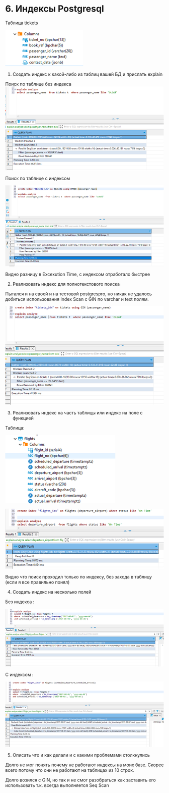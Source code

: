 # 6. Индексы Postgresql


Таблица tickets

![](schema.jpg)

1. Создать индекс к какой-либо из таблиц вашей БД и прислать explain

Поиск по таблице без индекса
![](without_ind.jpg)

Поиск по таблице с индексом

![](btree.jpg)

Видно разницу в Excexution Time, с индексом отработало быстрее

2. Реализовать индекс для полнотекстового поиска

Пытался и на своей и на тестовой postgrespro, но никак не удалось добиться использования Index Scan с GIN по varchar и text полям.

![](gin.jpg)



3. Реализовать индекс на часть таблицы или индекс
на поле с функцией

Таблица:

![](flights.jpg)


![](where_inx.jpg)

Видно что поиск проходил только по индексу, без захода в таблицу (если я все правильно понял)

4. Создать индекс на несколько полей

Без индекса :

![](without_double_column.jpg)

С индексом : 

![](double_column.jpg)

5. Описать что и как делали и с какими проблемами
столкнулись

Долго не мог понять почему не работают индексы на моих базе. Скорее всего потому что они не работают на таблицах из 10 строк.

Долго возился с GIN, но так и не смог разобраться как заставить его использовать т.к. всегда выполняется Seq Scan


